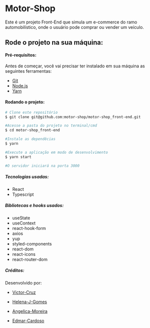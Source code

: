 # Motor-Shop

Este é um projeto Front-End que simula um e-commerce do ramo automobilístico, onde o usuário pode comprar ou vender um veículo.

## Rode o projeto na sua máquina:

#### Pré-requisitos:

Antes de começar, você vai precisar ter instalado em sua máquina as seguintes ferramentas:

- [Git](https://git-scm.com/downloads)
- [Node.js](https://nodejs.org/en/download/)
- [Yarn](https://classic.yarnpkg.com/en/docs/install#windows-stable)

#### Rodando o projeto:

```bash
# Clone este repositório
$ git clone git@github.com:motor-shop/motor-shop_front-end.git

#Acesse a pasta do projeto no terminal/cmd
$ cd motor-shop_front-end

#Instale as dependêcias
$ yarn

#Execute a aplicação em modo de desenvolvimento
$ yarn start

#O servidor iniciará na porta 3000
```

##### Tecnologias usadas:

- React
- Typescript

##### Bibliotecas e hooks usados:

- useState
- useContext
- react-hook-form
- axios
- yup
- styled-components
- react-dom
- react-icons
- react-router-dom

##### Créditos:

Desenvolvido por:

- [Victor-Cruz](https://github.com/VictrCruz312)

- [Helena-J-Gomes](https://github.com/heju1958)

- [Angelica-Moreira](https://github.com/Angelmzm)

- [Edmar-Cardoso](https://github.com/Edmar-Cardoso)
